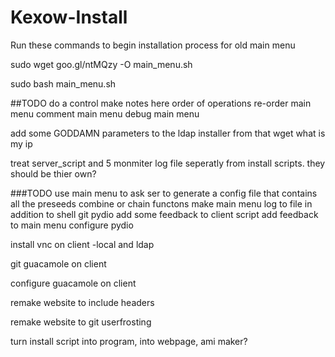 Kexow-Install
=============
Run these commands to begin installation process for old main menu



sudo wget goo.gl/ntMQzy -O main_menu.sh

sudo bash main_menu.sh



##TODO
do a control make notes here
order of operations
re-order main menu
comment main menu
debug main menu



add some GODDAMN parameters to the ldap installer from that wget what is my ip



treat server_script and 5 monmiter log file seperatly from install scripts. they should be thier own?

###TODO
use main menu to ask ser to generate a config file that contains all the preseeds
combine or chain functons
make main menu log to file in addition to shell
git pydio
add some feedback to client script
add feedback to main menu
configure pydio

install vnc on client -local and ldap

git guacamole on client

configure guacamole on client

remake website to include headers

remake website to git userfrosting

turn install script into program, into webpage, ami maker?



